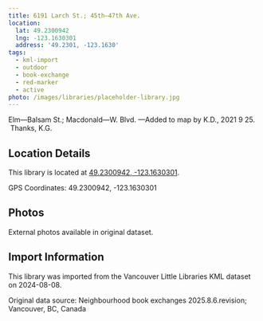 ```yaml
---
title: 6191 Larch St.; 45th—47th Ave.
location:
  lat: 49.2300942
  lng: -123.1630301
  address: '49.2301, -123.1630'
tags:
  - kml-import
  - outdoor
  - book-exchange
  - red-marker
  - active
photo: /images/libraries/placeholder-library.jpg
---
```

Elm—Balsam St.; Macdonald—W. Blvd.
—Added to map by K.D., 2021 9 25.  Thanks, K.G.  

## Location Details

This library is located at [49.2300942, -123.1630301](https://www.google.com/maps?q=49.2300942,-123.1630301).

GPS Coordinates: 49.2300942, -123.1630301

## Photos

External photos available in original dataset.

## Import Information

This library was imported from the Vancouver Little Libraries KML dataset on 2024-08-08.

Original data source: Neighbourhood book exchanges 2025.8.6.revision; Vancouver, BC, Canada
